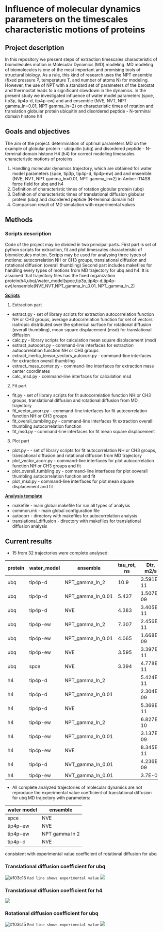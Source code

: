 # Influence of molecular dynamics parameters on the timescales characteristic motions of proteins

## Project description

In this repository we present steps of extraction timescales characteristic of biomolecules motion in Molecular Dynamics (MD) modeling.
MD modeling of biomolecules is one of the most important and promising tools of structural biology. 
As a rule, this kind of research uses the NPT ensemble (fixed pressure P, temperature T, and number of atoms N) for modeling. 
However, the use of NPT with a standard set of parameters of the barostat and thermostat leads to a significant slowdown in the dynamics.
In the present study we investigated influence of water model parameters (spce, tip3p, tip4p-d, tip4p-ew) and
and ensemble (NVE, NVT, NPT gamma_ln=0.01,  NPT gamma_ln=2) on characteristic times of rotation and translation globular protein ubiquitin and disordered peptide - N-terminal domain histone h4

## Goals and objectives

The aim of the project: determination of optimal parameters MD on the example of globular protein - ubiquitin (ubq) and
disordered peptide - N-terminal domain histone H4 (h4) for correct modeling timescales characteristic motions of proteins

1) Handling molecular dynamics trajectory, which are obtained for water model parameters (spce, tip3p, tip4p-d, tip4p-ew) and
and ensemble (NVE, NVT, NPT gamma_ln=0.01,  NPT gamma_ln=2) in Amber ff14SB force field for ubq and h4
2) Definition of characteristic times of rotation globular protein (ubq)
3) Definition of characteristic times of translational diffusion globular protein (ubq) and disordered peptide (N-terminal domain h4)
4) Comparison result of MD simulation with experimental values

## Methods


### Scripts description
Code of the project may be divided in two principal parts. 
First part is set of python scripts for extraction, fit and plot timescales characteristic of biomolecules motion. 
Scripts may be used for analysing three types of motions: autocorrelation NH or CH3 groups, translational diffusion and rotational diffusion (overall thumbling)
Second part includes makefiles for handling every types of motions from MD trajectory for ubq and h4. It is assumed that trajectory files has the fixed organization
protein(h4,ubq)/water_model(spce,tip3p,tip4p-d,tip4p-ew)/ensemble(NVE,NVT,NPT_gamma_ln_0.01, NPT_gamma_ln_2)

[**Scripts**](https://github.com/OOLebedenko/md-timescales/tree/master/md_timescales)
 
1) Extraction part

  - extract.py - set of library scripts for extraction autocorrelation function NH or CH3 groups, 
             average autocorrelation function for set of vectors isotropic distributed over the spherical surface for rotational diffusion (overall thumbling),
             mean square displacement (msd) for translational diffusion
  - calc.py - library scripts for calculation mean square displacement (msd)
  - extract_autocorr.py - command-line interfaces for extraction autocorrelation function NH or CH3 groups
  - extract_inertia_tensor_vectors_autocorr.py - command-line interfaces for extraction overall thumbling 
  - extract_mass_center.py - command-line interfaces for extraction mass center coordinates
  - calc_msd.py - command-line interfaces for calculation msd

2) Fit part

  - fit.py - set of library scripts for fit autocorrelation function NH or CH3 groups, translational diffusion and rotational diffusion from MD trajectory
  - fit_vector_acorr.py - command-line interfaces for fit autocorrelation function NH or CH3 groups
  - fit_overall_tumbling.py - command-line interfaces fit extraction overall thumbling autocorrelation function
  - fit_msd.py - command-line interfaces for fit mean square displacement


3) Plot part

  - plot.py - - set of library scripts for fit autocorrelation NH or CH3 groups, translational diffusion and rotational diffusion from MD trajectory
  - plot_vector_acorr.py - command-line interfaces for plot autocorrelation function NH or CH3 groups and fit
  - plot_overall_tumbling.py - command-line interfaces for plot ooverall thumbling autocorrelation function and fit
  - plot_msd.py - command-line interfaces for plot mean square displacement and fit
  

[**Analysis template**](https://github.com/OOLebedenko/md-timescales/tree/master/analysis_template)

  - makefile - main global makefile for run all types of analysis
  - common.mk - main global configuration file 
  - autocorr - directory with makefiles for autocorrelation analysis
  - translational_diffusion - directory with makefiles for translational diffusion analysis
  
## Current results 

  - 15 from 32 trajectories were complete analysed:
  
  | protein | water_model | ensemble          | tau_rot, ns | Dtr, m2/s | 
|---------|-------------|-------------------|---------------|-------------| 
| ubq     | tip4p-d     | NPT_gamma_ln_2    | 10.9          | 3.591E-11   | 
| ubq     | tip4p-d     | NPT_gamma_ln_0.01 | 5.437         | 1.507E-09   | 
| ubq     | tip4p-d     | NVE               | 4.383         | 3.405E-11   | 
| ubq     | tip4p-ew    | NPT_gamma_ln_2    | 7.307         | 2.456E-11   | 
| ubq     | tip4p-ew    | NPT_gamma_ln_0.01 | 4.065         | 1.668E-09   | 
| ubq     | tip4p-ew    | NVE               | 3.595         | 3.397E-11   | 
| ubq     | spce        | NVE               | 3.394         | 4.778E-11   | 
| h4      | tip4p-d     | NPT_gamma_ln_2    |               | 5.424E-11   | 
| h4      | tip4p-d     | NPT_gamma_ln_0.01 |               | 2.304E-09   | 
| h4      | tip4p-d     | NVE               |               | 5.369E-11   | 
| h4      | tip4p-ew    | NPT_gamma_ln_2    |               | 6.827E-10   | 
| h4      | tip4p-ew    | NPT_gamma_ln_0.01 |               | 3.137E-09   | 
| h4      | tip4p-ew    | NVE               |               | 8.345E-11   | 
| h4      | tip4p-d     | NVT_gamma_ln_0.01 |               | 4.236E-09   | 
| h4      | tip4p-ew    | NVT_gamma_ln_0.01 |               | 3.7E-09     |

  - All complete analyzed trajectories of molecular dynamics are not reproduce the experimental value coefficient of translational diffusion for ubq
    MD trajectory with parameters:

| water model | ensamble |
| ------ | ------ |
| spce | NVE |
| tip4p-ew | NVE |
| tip4p-ew | NPT gamma ln 2 |
| tip4p-d | NVE |

consistent with experimental value coefficient of rotational diffusion  for ubq

### Translational diffusion coefficient for ubq
![#f03c15](https://placehold.it/15/f03c15/000000?text=+) `Red line shows experimental value`
  ![](https://drive.google.com/uc?id=1m9XW8D_e406Ie20i87MWloMDXhuB0uyG)
### Translational diffusion coefficient for h4
  ![](https://drive.google.com/uc?id=1QLTAvWWf9etNZ532kfSH-ZhGawSLgCjb)
### Rotational diffusion coefficient for ubq
![#f03c15](https://placehold.it/15/f03c15/000000?text=+) `Red line shows experimental value`
  ![](https://drive.google.com/uc?id=1Zf_LbIMv9xi2mqDink7YKs7-gI3kAJqU)



